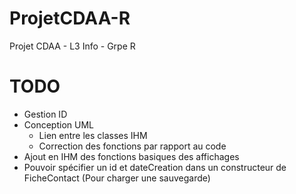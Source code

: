 # ProjetCDAA-R
Projet CDAA - L3 Info - Grpe R

# TODO
- Gestion ID
- Conception UML
  - Lien entre les classes IHM
  - Correction des fonctions par rapport au code
- Ajout en IHM des fonctions basiques des affichages
- Pouvoir spécifier un id et dateCreation dans un constructeur de FicheContact (Pour charger une sauvegarde)
